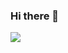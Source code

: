 ### Hi there 👋
<img align="center" src="https://github-readme-stats.vercel.app/api/<CARD_TYPE>/?username=hsrp6x&theme=<THEME_NAME>" />

<!--
**Harp6x/harp6x** is a ✨ _special_ ✨ repository because its `README.md` (this file) appears on your GitHub profile.

Here are some ideas to get you started:

- 🔭 I’m currently working on ...
- 🌱 I’m currently learning ...
- 👯 I’m looking to collaborate on ...
- 🤔 I’m looking for help with ...
- 💬 Ask me about ...
- 📫 How to reach me: ...
- 😄 Pronouns: ...
- ⚡ Fun fact: ...
-->
